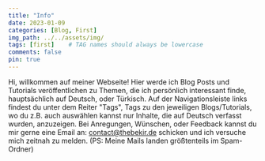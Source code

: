 ```yaml
---
title: "Info"
date: 2023-01-09 
categories: [Blog, First]
img_path: ../../assets/img/
tags: [first]    # TAG names should always be lowercase
comments: false
pin: true
---
```


Hi, willkommen auf meiner Webseite! Hier werde ich Blog Posts und Tutorials veröffentlichen zu Themen, die ich persönlich interessant finde, hauptsächlich auf Deutsch, oder Türkisch. Auf der Navigationsleiste links findest du unter dem Reiter "Tags", Tags zu den jeweiligen Blogs/Tutorials, wo du z.B. auch auswählen kannst nur Inhalte, die auf Deutsch verfasst wurden, anzuzeigen. Bei Anregungen, Wünschen, oder Feedback kannst du mir gerne eine Email an: [contact@thebekir.de](mailto:contact@thebekir.de) schicken und ich versuche mich zeitnah zu melden. (PS: Meine Mails landen größtenteils im Spam-Ordner)
